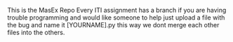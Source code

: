 This is the MasEx Repo 
Every ITI assignment has a branch
if you are having trouble programming and would like someone to help 
just upload a file with the bug and name it [YOURNAME].py 
this way we dont merge each other files into the others.